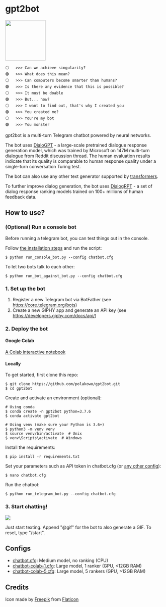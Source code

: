# gpt2bot

<img src="https://github.com/polakowo/gpt2bot/blob/master/logo.png?raw=true" width=128>

```
⚪   >>> Can we achieve singularity?
🟣   >>> What does this mean?
⚪   >>> Can computers become smarter than humans?
🟣   >>> Is there any evidence that this is possible?
⚪   >>> It must be doable
🟣   >>> But... how?
⚪   >>> I want to find out, that's why I created you
🟣   >>> You created me?
⚪   >>> You're my bot
🟣   >>> You monster
```

gpt2bot is a multi-turn Telegram chatbot powered by neural networks. 

The bot uses [DialoGPT](https://arxiv.org/abs/1911.00536) - a large-scale pretrained 
dialogue response generation model, which was trained by Microsoft on 147M multi-turn 
dialogue from Reddit discussion thread. The human evaluation results indicate that its 
quality is comparable to human response quality under a single-turn conversation Turing test.

The bot can also use any other text generator supported by [transformers](https://huggingface.co/transformers/).

To further improve dialog generation, the bot uses [DialogRPT](https://arxiv.org/abs/2009.06978) - 
a set of dialog response ranking models trained on 100+ millions of human feedback data.
  
## How to use?

### (Optional) Run a console bot

Before running a telegram bot, you can test things out in the console.

Follow [the installation steps](https://github.com/polakowo/gpt2bot#locally) and run the script:

```
$ python run_console_bot.py --config chatbot.cfg
```

To let two bots talk to each other:

```
$ python run_bot_against_bot.py --config chatbot.cfg
```

### 1. Set up the bot

1. Register a new Telegram bot via BotFather (see https://core.telegram.org/bots)
2. Create a new GIPHY app and generate an API key (see https://developers.giphy.com/docs/api/)

### 2. Deploy the bot

#### Google Colab

[A Colab interactive notebook](https://colab.research.google.com/github/polakowo/gpt2bot/blob/master/Demo.ipynb)

#### Locally

To get started, first clone this repo:

```
$ git clone https://github.com/polakowo/gpt2bot.git
$ cd gpt2bot
```

Create and activate an environment (optional):

```
# Using conda
$ conda create -n gpt2bot python=3.7.6
$ conda activate gpt2bot

# Using venv (make sure your Python is 3.6+)
$ python3 -m venv venv
$ source venv/bin/activate  # Unix
$ venv\Scripts\activate  # Windows
```

Install the requirements:

```
$ pip install -r requirements.txt
```

Set your parameters such as API token in chatbot.cfg (or [any other config](https://github.com/polakowo/gpt2bot#configs)):

```
$ nano chatbot.cfg
```

Run the chatbot:

```
$ python run_telegram_bot.py --config chatbot.cfg
```

### 3. Start chatting!

![](telegram_bot.gif)

Just start texting. Append "@gif" for the bot to also generate a GIF. To reset, type "/start".

## Configs

* [chatbot.cfg](https://github.com/polakowo/gpt2bot/blob/master/chatbot.cfg): Medium model, no ranking (CPU)
* [chatbot-colab-1.cfg](https://github.com/polakowo/gpt2bot/blob/master/chatbot-colab-1.cfg): Large model, 1 ranker (GPU, <12GB RAM)
* [chatbot-colab-5.cfg](https://github.com/polakowo/gpt2bot/blob/master/chatbot-colab-5.cfg): Large model, 5 rankers (GPU, >12GB RAM)

## Credits

Icon made by [Freepik](https://www.freepik.com) from [Flaticon](https://www.flaticon.com/)
